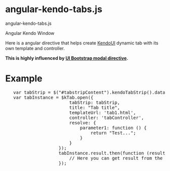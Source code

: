 # angular-kendo-tabs.js
angular-kendo-tabs.js

Angular Kendo Window

Here is a angular directive that helps create <a target='_blank' href='http://kendoui.com'>KendoUI</a> dynamic tab with its own template and controller.

<b>This is highly influenced by <a target='_blank' href='http://angular-ui.github.io/bootstrap/#/modal'>UI Bootstrap modal directive</a>.</b>

<h1>Example</h1>
<pre>
   var tabStrip = $("#tabstripContent").kendoTabStrip().data("kendoTabStrip");
   var tabInstance = $kTab.open({
                        tabStrip: tabStrip,
                        title: "Tab title",
                        templateUrl: 'tab1.html',
                        controller: 'tabController',
                        resolve: {
                            parameter1: function () {
                                return "Test...";
                            }
                        }
                    });
                    tabInstance.result.then(function (result) {
                        // Here you can get result from the window
                    });
 
</pre>
